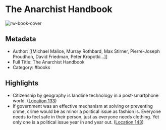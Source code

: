 # The Anarchist Handbook

![rw-book-cover](https://m.media-amazon.com/images/I/81JoIBlQJoS._SY160.jpg)

## Metadata
- Author: [[Michael Malice, Murray Rothbard, Max Stirner, Pierre-Joseph Proudhon, David Friedman, Peter Kropotki...]]
- Full Title: The Anarchist Handbook
- Category: #books

## Highlights
- Citizenship by geography is landline technology in a post-smartphone world. ([Location 133](https://readwise.io/to_kindle?action=open&asin=B094XR9LGV&location=133))
- If government was an effective mechanism at solving or preventing crime, crime would be as minor a political issue as fashion is. Everyone needs to feel safe in their person, just as everyone needs clothing. Yet only one is a political issue year in and year out. ([Location 143](https://readwise.io/to_kindle?action=open&asin=B094XR9LGV&location=143))
